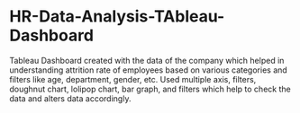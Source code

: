 # HR-Data-Analysis-TAbleau-Dashboard
Tableau Dashboard created with the data of the company which helped in understanding attrition rate of employees based on various categories and filters like age, department, gender, etc.
Used multiple axis, filters, doughnut chart, lolipop chart, bar graph, and filters which help to check the data and alters data accordingly.
